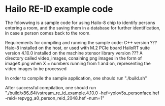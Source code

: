 # Hailo RE-ID example code

The folowwing is a sample code for using Hailo-8 chip to identify persons entering a room,
and the saving them in a database for further identification, in case a person comes back to the room.

Requirements for compiling and running the sample code:
C++ version ???
Haio-8 installed on the host, or used with M.2 PCIe board
HailoRT suite version 4.10.0 installed on the machine
xtensor library version ???
A directory called video_images, conaining png images in the form of imageX.png when X = numbers running from 1 and on, representing the video images to be processed

In order to compile the sample application, one should run "./build.sh"

After successful compilation, one should run "./build/x86_64/vstream_re_id_example.4.10.0 -hef=yolov5s_personface.hef -reid=repvgg_a0_person_reid_2048.hef -num=1"

